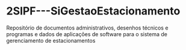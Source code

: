 # 2SIPF---SiGestaoEstacionamento
Repositório de documentos administrativos, desenhos técnicos e programas e dados de aplicações de software para o sistema de gerenciamento de estacionamentos
